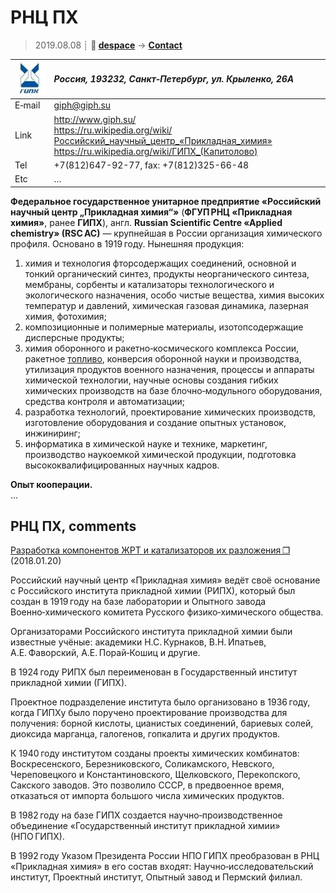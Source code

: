 # РНЦ ПХ
> 2019.08.08 ┊ **🚀 [despace](index.md)** → **[Contact](contact.md)**

|[![](f/contact/r/rsc_ac_logo1_thumb.jpg)](f/contact/r/rsc_ac_logo1.png)|*Россия, 193232, Санкт‑Петербург, ул. Крыленко, 26А*|
|:--|:--|
|E‑mail| <giph@giph.su> |
|Link| <http://www.giph.su/><br> <https://ru.wikipedia.org/wiki/Российский_научный_центр_«Прикладная_химия»><br> <https://ru.wikipedia.org/wiki/ГИПХ_(Капитолово)> |
|Tel| +7(812)647-92-77, fax: +7(812)325-66-48 |
|Etc| … |

**Федеральное государственное унитарное предприятие «Российский научный центр „Прикладная химия“»** (**ФГУП РНЦ «Прикладная химия»**, ранее **ГИПХ**), англ. **Russian Scientific Centre «Applied chemistry» (RSC AC)** — крупнейшая в России организация химического профиля. Основано в 1919 году. Нынешняя продукция:

   1. химия и технология фторсодержащих соединений, основной и тонкий органический синтез, продукты неорганического синтеза, мембраны, сорбенты и катализаторы технологического и экологического назначения, особо чистые вещества, химия высоких температур и давлений, химическая газовая динамика, лазерная химия, фотохимия;
   1. композиционные и полимерные материалы, изотопсодержащие дисперсные продукты;
   1. химия оборонного и ракетно‑космического комплекса России, ракетное [топливо](fuel.md), конверсия оборонной науки и производства, утилизация продуктов военного назначения, процессы и аппараты химической технологии, научные основы создания гибких химических производств на базе блочно‑модульного оборудования, средства контроля и автоматизации;
   1. разработка технологий, проектирование химических производств, изготовление оборудования и создание опытных установок, инжиниринг;
   1. информатика в химической науке и технике, маркетинг, производство наукоемкой химической продукции, подготовка высококвалифицированных научных кадров.

**Опыт кооперации.**  
…


<p style="page-break-after:always"> </p>

## РНЦ ПХ, comments

[Разработка компонентов ЖРТ и катализаторов их разложения ❐](f/contact/r/rsc_ac_doc_001.djvu) (2018.01.20)

Российский научный центр «Прикладная химия» ведёт своё основание с Российского института прикладной химии (РИПХ), который был создан в 1919 году на базе лаборатории и Опытного завода Военно‑химического комитета Русского физико‑химического общества.

Организаторами Российского института прикладной химии были известные учёные: академики Н.С. Курнаков, В.Н. Ипатьев, А.Е. Фаворский, А.Е. Порай‑Кошиц и другие.

В 1924 году РИПХ был переименован в Государственный институт прикладной химии (ГИПХ).

Проектное подразделение института было организовано в 1936 году, когда ГИПХу было поручено проектирование производства для получения: борной кислоты, цианистых соединений, бариевых солей, диоксида марганца, галогенов, гопкалита и других продуктов.

К 1940 году институтом созданы проекты химических комбинатов: Воскресенского, Березниковского, Соликамского, Невского, Череповецкого и Константиновского, Щелковского, Перекопского, Сакского заводов. Это позволило СССР, в предвоенное время, отказаться от импорта большого числа химических продуктов.

В 1982 году на базе ГИПХ создается научно‑производственное объединение «Государственный институт прикладной химии» (НПО ГИПХ).

В 1992 году Указом Президента России НПО ГИПХ преобразован в РНЦ «Прикладная химия» в его состав входят: Научно‑исследовательский институт, Проектный институт, Опытный завод и Пермский филиал.
